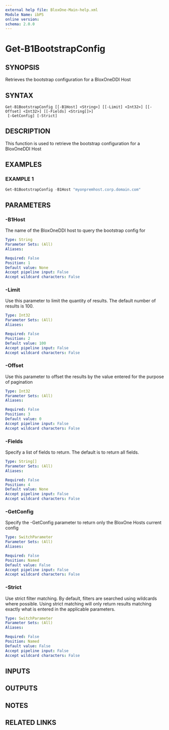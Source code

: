 ```yaml
---
external help file: BloxOne-Main-help.xml
Module Name: ibPS
online version:
schema: 2.0.0
---
```


# Get-B1BootstrapConfig

## SYNOPSIS
Retrieves the bootstrap configuration for a BloxOneDDI Host

## SYNTAX

```
Get-B1BootstrapConfig [[-B1Host] <String>] [[-Limit] <Int32>] [[-Offset] <Int32>] [[-Fields] <String[]>]
 [-GetConfig] [-Strict]
```

## DESCRIPTION
This function is used to retrieve the bootstrap configuration for a BloxOneDDI Host

## EXAMPLES

### EXAMPLE 1
```powershell
Get-B1BootstrapConfig -B1Host "myonpremhost.corp.domain.com"
```

## PARAMETERS

### -B1Host
The name of the BloxOneDDI host to query the bootstrap config for

```yaml
Type: String
Parameter Sets: (All)
Aliases:

Required: False
Position: 1
Default value: None
Accept pipeline input: False
Accept wildcard characters: False
```

### -Limit
Use this parameter to limit the quantity of results.
The default number of results is 100.

```yaml
Type: Int32
Parameter Sets: (All)
Aliases:

Required: False
Position: 2
Default value: 100
Accept pipeline input: False
Accept wildcard characters: False
```

### -Offset
Use this parameter to offset the results by the value entered for the purpose of pagination

```yaml
Type: Int32
Parameter Sets: (All)
Aliases:

Required: False
Position: 3
Default value: 0
Accept pipeline input: False
Accept wildcard characters: False
```

### -Fields
Specify a list of fields to return.
The default is to return all fields.

```yaml
Type: String[]
Parameter Sets: (All)
Aliases:

Required: False
Position: 4
Default value: None
Accept pipeline input: False
Accept wildcard characters: False
```

### -GetConfig
Specify the -GetConfig parameter to return only the BloxOne Hosts current config

```yaml
Type: SwitchParameter
Parameter Sets: (All)
Aliases:

Required: False
Position: Named
Default value: False
Accept pipeline input: False
Accept wildcard characters: False
```

### -Strict
Use strict filter matching.
By default, filters are searched using wildcards where possible.
Using strict matching will only return results matching exactly what is entered in the applicable parameters.

```yaml
Type: SwitchParameter
Parameter Sets: (All)
Aliases:

Required: False
Position: Named
Default value: False
Accept pipeline input: False
Accept wildcard characters: False
```

## INPUTS

## OUTPUTS

## NOTES

## RELATED LINKS
